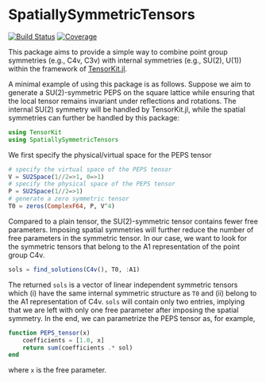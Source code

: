 # SpatiallySymmetricTensors

<!---
[![Stable](https://img.shields.io/badge/docs-stable-blue.svg)](https://tangwei94.github.io/SpatiallySymmetricTensors.jl/stable/)
[![Dev](https://img.shields.io/badge/docs-dev-blue.svg)](https://tangwei94.github.io/SpatiallySymmetricTensors.jl/dev/)
-->
[![Build Status](https://github.com/tangwei94/SpatiallySymmetricTensors.jl/actions/workflows/CI.yml/badge.svg?branch=main)](https://github.com/tangwei94/SpatiallySymmetricTensors.jl/actions/workflows/CI.yml?query=branch%3Amain)
[![Coverage](https://codecov.io/gh/tangwei94/SpatiallySymmetricTensors.jl/branch/main/graph/badge.svg)](https://codecov.io/gh/tangwei94/SpatiallySymmetricTensors.jl)

This package aims to provide a simple way to combine point group symmetries (e.g., C4v, C3v) with internal symmetries (e.g., SU(2), U(1)) within the framework of [TensorKit.jl](https://github.com/Jutho/TensorKit.jl). 

A minimal example of using this package is as follows. 
Suppose we aim to generate a SU(2)-symmetric PEPS on the square lattice while ensuring that the local tensor remains invariant under reflections and rotations.
The internal SU(2) symmetry will be handled by TensorKit.jl, while the spatial symmetries can further be handled by this package:

```julia 
using TensorKit
using SpatiallySymmetricTensors 
```

We first specify the physical/virtual space for the PEPS tensor
```julia
# specify the virtual space of the PEPS tensor
V = SU2Space(1//2=>1, 0=>1) 
# specify the physical space of the PEPS tensor
P = SU2Space(1//2=>1) 
# generate a zero symmetric tensor
T0 = zeros(ComplexF64, P, V^4)  
```

Compared to a plain tensor, the SU(2)-symmetric tensor contains fewer free parameters.
Imposing spatial symmetries will further reduce the number of free parameters in the symmetric tensor.
In our case, we want to look for the symmetric tensors that belong to the A1 representation of the point group C4v. 
```julia
sols = find_solutions(C4v(), T0, :A1)
```
The returned `sols` is a vector of linear independent symmetric tensors which (i) have the same internal symmetric structure as `T0` and (ii) belong to the A1 representation of C4v. 
`sols` will contain only two entries, implying that we are left with only one free parameter after imposing the spatial symmetry. 
In the end, we can parametrize the PEPS tensor as, for example, 
```julia
function PEPS_tensor(x) 
    coefficients = [1.0, x]
    return sum(coefficients .* sol)
end
```
where `x` is the free parameter.